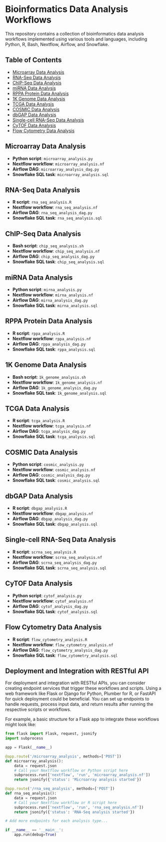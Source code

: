 # Bioinformatics Data Analysis Workflows

This repository contains a collection of bioinformatics data analysis workflows implemented using various tools and languages, including Python, R, Bash, Nextflow, Airflow, and Snowflake.

## Table of Contents

- [Microarray Data Analysis](#microarray-data-analysis)
- [RNA-Seq Data Analysis](#rna-seq-data-analysis)
- [ChIP-Seq Data Analysis](#chip-seq-data-analysis)
- [miRNA Data Analysis](#mirna-data-analysis)
- [RPPA Protein Data Analysis](#rppa-protein-data-analysis)
- [1K Genome Data Analysis](#1k-genome-data-analysis)
- [TCGA Data Analysis](#tcga-data-analysis)
- [COSMIC Data Analysis](#cosmic-data-analysis)
- [dbGAP Data Analysis](#dbgap-data-analysis)
- [Single-cell RNA-Seq Data Analysis](#single-cell-rna-seq-data-analysis)
- [CyTOF Data Analysis](#cytof-data-analysis)
- [Flow Cytometry Data Analysis](#flow-cytometry-data-analysis)

## Microarray Data Analysis

- **Python script**: `microarray_analysis.py`
- **Nextflow workflow**: `microarray_analysis.nf`
- **Airflow DAG**: `microarray_analysis_dag.py`
- **Snowflake SQL task**: `microarray_analysis.sql`

## RNA-Seq Data Analysis

- **R script**: `rna_seq_analysis.R`
- **Nextflow workflow**: `rna_seq_analysis.nf`
- **Airflow DAG**: `rna_seq_analysis_dag.py`
- **Snowflake SQL task**: `rna_seq_analysis.sql`

## ChIP-Seq Data Analysis

- **Bash script**: `chip_seq_analysis.sh`
- **Nextflow workflow**: `chip_seq_analysis.nf`
- **Airflow DAG**: `chip_seq_analysis_dag.py`
- **Snowflake SQL task**: `chip_seq_analysis.sql`

## miRNA Data Analysis

- **Python script**: `mirna_analysis.py`
- **Nextflow workflow**: `mirna_analysis.nf`
- **Airflow DAG**: `mirna_analysis_dag.py`
- **Snowflake SQL task**: `mirna_analysis.sql`

## RPPA Protein Data Analysis

- **R script**: `rppa_analysis.R`
- **Nextflow workflow**: `rppa_analysis.nf`
- **Airflow DAG**: `rppa_analysis_dag.py`
- **Snowflake SQL task**: `rppa_analysis.sql`

## 1K Genome Data Analysis

- **Bash script**: `1k_genome_analysis.sh`
- **Nextflow workflow**: `1k_genome_analysis.nf`
- **Airflow DAG**: `1k_genome_analysis_dag.py`
- **Snowflake SQL task**: `1k_genome_analysis.sql`

## TCGA Data Analysis

- **R script**: `tcga_analysis.R`
- **Nextflow workflow**: `tcga_analysis.nf`
- **Airflow DAG**: `tcga_analysis_dag.py`
- **Snowflake SQL task**: `tcga_analysis.sql`

## COSMIC Data Analysis

- **Python script**: `cosmic_analysis.py`
- **Nextflow workflow**: `cosmic_analysis.nf`
- **Airflow DAG**: `cosmic_analysis_dag.py`
- **Snowflake SQL task**: `cosmic_analysis.sql`

## dbGAP Data Analysis

- **R script**: `dbgap_analysis.R`
- **Nextflow workflow**: `dbgap_analysis.nf`
- **Airflow DAG**: `dbgap_analysis_dag.py`
- **Snowflake SQL task**: `dbgap_analysis.sql`

## Single-cell RNA-Seq Data Analysis

- **R script**: `scrna_seq_analysis.R`
- **Nextflow workflow**: `scrna_seq_analysis.nf`
- **Airflow DAG**: `scrna_seq_analysis_dag.py`
- **Snowflake SQL task**: `scrna_seq_analysis.sql`

## CyTOF Data Analysis

- **Python script**: `cytof_analysis.py`
- **Nextflow workflow**: `cytof_analysis.nf`
- **Airflow DAG**: `cytof_analysis_dag.py`
- **Snowflake SQL task**: `cytof_analysis.sql`

## Flow Cytometry Data Analysis

- **R script**: `flow_cytometry_analysis.R`
- **Nextflow workflow**: `flow_cytometry_analysis.nf`
- **Airflow DAG**: `flow_cytometry_analysis_dag.py`
- **Snowflake SQL task**: `flow_cytometry_analysis.sql`

## Deployment and Integration with RESTful API

For deployment and integration with RESTful APIs, you can consider creating endpoint services that trigger these workflows and scripts. Using a web framework like Flask or Django for Python, Plumber for R, or FastAPI for quick deployment could be beneficial. You can set up endpoints to handle requests, process input data, and return results after running the respective scripts or workflows.

For example, a basic structure for a Flask app to integrate these workflows might look like:

```python
from flask import Flask, request, jsonify
import subprocess

app = Flask(__name__)

@app.route('/microarray_analysis', methods=['POST'])
def microarray_analysis():
    data = request.json
    # Call your Nextflow workflow or Python script here
    subprocess.run(['nextflow', 'run', 'microarray_analysis.nf'])
    return jsonify({'status': 'Microarray analysis started'})

@app.route('/rna_seq_analysis', methods=['POST'])
def rna_seq_analysis():
    data = request.json
    # Call your Nextflow workflow or R script here
    subprocess.run(['nextflow', 'run', 'rna_seq_analysis.nf'])
    return jsonify({'status': 'RNA-Seq analysis started'})

# Add more endpoints for each analysis type...

if __name__ == '__main__':
    app.run(debug=True)
